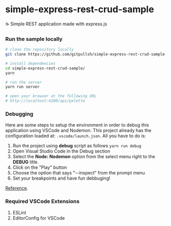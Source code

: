# simple-express-rest-crud-sample
☕ Simple REST application made with express.js

### Run the sample locally
```bash
# clone the repository locally
git clone https://github.com/gitpullsh/simple-express-rest-crud-sample.git

# install dependencies
cd simple-express-rest-crud-sample/
yarn

# run the server
yarn run server

# open your browser at the following URL
# http://localhost:4200/api/palette
```

### Debugging
Here are some steps to setup the environment in order to debug this application using VSCode and Nodemon.
This project already has the configuration loaded at: `.vscode/launch.json`.
All you have to do is:

1. Run the project using **debug** script as follows `yarn run debug`
2. Open Visual Studio Code in the Debug section
3. Select the **Node: Nodemon** option from the select menu right to the **DEBUG** title.
4. Click on the "Play" button
5. Choose the option that says "--inspect" from the prompt menu
6. Set your breakpoints and have fun debbuging!

[Reference](https://github.com/Microsoft/vscode-recipes/tree/master/nodemon).


### Required VSCode Extensions
1. ESLint
2. EditorConfig for VSCode
